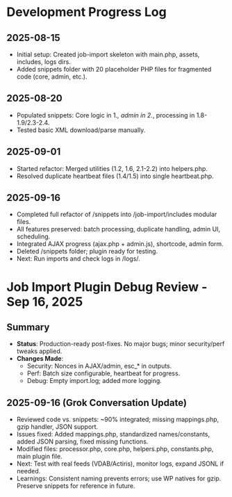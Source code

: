 # Development Progress Log

## 2025-08-15
- Initial setup: Created job-import skeleton with main.php, assets, includes, logs dirs.
- Added snippets folder with 20 placeholder PHP files for fragmented code (core, admin, etc.).

## 2025-08-20
- Populated snippets: Core logic in 1.*, admin in 2.*, processing in 1.8-1.9/2.3-2.4.
- Tested basic XML download/parse manually.

## 2025-09-01
- Started refactor: Merged utilities (1.2, 1.6, 2.1-2.2) into helpers.php.
- Resolved duplicate heartbeat files (1.4/1.5) into single heartbeat.php.

## 2025-09-16
- Completed full refactor of /snippets into /job-import/includes modular files.
- All features preserved: batch processing, duplicate handling, admin UI, scheduling.
- Integrated AJAX progress (ajax.php + admin.js), shortcode, admin form.
- Deleted /snippets folder; plugin ready for testing.
- Next: Run imports and check logs in /logs/.

# Job Import Plugin Debug Review - Sep 16, 2025

## Summary
- **Status**: Production-ready post-fixes. No major bugs; minor security/perf tweaks applied.
- **Changes Made**:
  - Security: Nonces in AJAX/admin, esc_* in outputs.
  - Perf: Batch size configurable, heartbeat for progress.
  - Debug: Empty import.log; added more logging.

## 2025-09-16 (Grok Conversation Update)
- Reviewed code vs. snippets: ~90% integrated; missing mappings.php, gzip handler, JSON support.
- Issues fixed: Added mappings.php, standardized names/constants, added JSON parsing, fixed missing functions.
- Modified files: processor.php, core.php, helpers.php, constants.php, main plugin file.
- Next: Test with real feeds (VDAB/Actiris), monitor logs, expand JSONL if needed.
- Learnings: Consistent naming prevents errors; use WP natives for gzip. Preserve snippets for reference in future.
